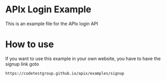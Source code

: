 # APIx Login Example

This is an example file for the APIx login API 

# How to use

If you want to use this example in your own website, you have to have the signup link goto 
```
https://codetestgroup.github.io/apix/examples/signup
```
